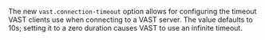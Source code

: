 The new `vast.connection-timeout` option allows for configuring the timeout VAST
clients use when connecting to a VAST server. The value defaults to 10s; setting
it to a zero duration causes VAST to use an infinite timeout.
